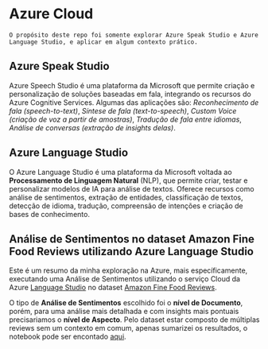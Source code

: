 # Azure Cloud
```
O propósito deste repo foi somente explorar Azure Speak Studio e Azure Language Studio, e aplicar em algum contexto prático.
```

## Azure Speak Studio


Azure Speech Studio é uma plataforma da Microsoft que permite criação e personalização de soluções baseadas em fala, integrando os recursos do Azure Cognitive Services. Algumas das aplicações são: *Reconhecimento de fala (speech-to-text)*, *Síntese de fala (text-to-speech)*, *Custom Voice (criação de voz a partir de amostras)*, *Tradução  de fala entre idiomas*, *Análise de conversas (extração de insights delas)*.


## Azure Language Studio

O Azure Language Studio é uma plataforma da Microsoft voltada ao **Processamento de Linguagem Natural** (NLP), que permite criar, testar e personalizar modelos de IA para análise de textos. Oferece recursos como análise de sentimentos, extração de entidades, classificação de textos, detecção de idioma, tradução, compreensão de intenções e criação de bases de conhecimento.

## Análise de Sentimentos no dataset Amazon Fine Food Reviews utilizando Azure Language Studio

Este é um resumo da minha exploração na Azure, mais específicamente, executando uma Análise de Sentimentos utilizando o serviço Cloud da Azure [Language Studio](https://www.google.com/url?sa=t&source=web&rct=j&opi=89978449&url=https://language.cognitive.azure.com/&ved=2ahUKEwjTkp__2LWOAxU9DLkGHXz3B4cQFnoECAoQAQ&usg=AOvVaw0RIrbRgryzFjxZXgFWxWWt) no dataset [Amazon Fine Food Reviews](www.kaggle.com/datasets/snap/amazon-fine-food-reviews).

O tipo de **Análise de Sentimentos** escolhido foi o **nível de Documento**, porém, para uma análise mais detalhada e com insights mais pontuais precisariamos o **nível de Aspecto**. Pelo dataset estar composto de múltiplas reviews sem um contexto em comum, apenas sumarizei os resultados, o notebook pode ser encontado [aqui](). 




